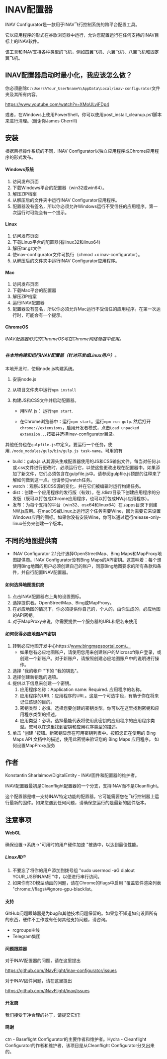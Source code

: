 # INAV配置器

INAV Configurator是一款用于INAV飞行控制系统的跨平台配置工具。

它以应用程序的形式在谷歌浏览器中运行，允许您配置运行在任何支持的INAV目标上的INAV软件。

该工具和INAV支持各种类型的飞机，例如四翼飞机、六翼飞机、八翼飞机和固定翼飞机。

## INAV配置器启动时最小化，我应该怎么做？

你必须删除`C:\Users%Your_UserNname%\AppData\Local/inav-configurator`文件夹及其所有内容。

https://www.youtube.com/watch?v=XMoULyiFDp4

或者，在Windows上使用PowerShell，你可以使用post_install_cleanup.ps1脚本来进行清理。(谢谢你James Cherrill)

## 安装

根据目标操作系统的不同，INAV Configurator以独立应用程序或Chrome应用程序的形式发布。

#### Windows系统

1. 访问发布页面
2. 下载Windows平台的配置器（win32或win64）。
3. 解压ZIP档案
4. 从解压后的文件夹中运行INAV Configurator应用程序。
5. 配置器没有签名，所以你必须允许Windows运行不受信任的应用程序。第一次运行时可能会有一个提示。

#### Linux

1. 访问发布页面
2. 下载Linux平台的配置器(有linux32和linux64)
3. 解压tar.gz文件
4. 使inav-configurator文件可执行（chmod +x inav-configurator）。
5. 从解压后的文件夹中运行INAV Configurator应用程序。

#### Mac

1. 访问发布页面
2. 下载Mac平台的配置器
3. 解压ZIP档案
4. 运行INAV配置器
5. 配置器没有签名，所以你必须允许Mac运行不受信任的应用程序。在第一次运行时，可能会有一个提示。

#### ChromeOS

###### INAV配置器形式的ChromeOS可在Chrome网络商店中使用。

##### 在本地构建和运行INAV配置器（针对开发或Linux用户）。

本地开发时，使用node.js构建系统。

1. 安装node.js

2. 从项目文件夹中运行`npm install`

3. 构建JS和CSS文件并启动配置器。

   - 用NW. js： 运行`npm start`.

   - 在Chrome浏览器中：运行`npm start`。运行`npm run gulp`. 然后打开`chrome://extensions`，启用开发者模式，点击`Load unpacked extension...`按钮并选择inav-configurator目录。


其他任务也在`gulpfile.js`中定义。要运行一个任务，使用`./node_modules/gulp/bin/gulp.js task-name`。可用的有

- build：gulp.js 从其源头生成配置器使用的JS和CSS输出文件。每当对任何.js或.css文件进行更改时，必须运行它，以使这些更改出现在配置器中。如果添加了新文件，它们必须包含在gulpfile.js中。请参阅gulpfile.js顶部的注释来了解如何做到这一点。也请参见watch任务。
- watch：观察JS和CSS源的变化，并在它们被编辑时运行构建任务。
- dist：创建一个应用程序的发行版（有效）。在./dist/目录下创建应用程序的分发版（既可以打包成Chrome应用程序，也可以打包成NW.js应用程序）。
- 发布：为每个支持的平台（win32、osx64和linux64）在./apps目录下创建NW.js应用。在macOS或Linux上运行这个任务需要Wine，因为需要它来设置Windows应用的图标。如果你没有安装Wine，你可以通过运行release-only-linux任务来创建一个版本。

## 不同的地图提供商

- INAV Configurator 2.1允许选择OpenStreetMap、Bing Maps和MapProxy地图提供商。INAV Configurator没有Bing Maps的API密钥。这意味着：每个想使用Bing地图的用户必须创建自己的账户，同意Bing地图要求的所有条款和条件，并自行配置INAV配置器。


#### 如何选择地图提供商

1. 点击INAV配置器右上角的设置图标。
2. 选择提供者。OpenStreetMap、Bing或MapProxy。
3. 在必应地图的情况下，你必须提供你自己的，个人的，由你生成的，必应地图的API密钥。
4. 对于MapProxy来说，你需要提供一个服务器的URL和层名来使用

#### 如何获得必应地图API密钥

1. 转到必应地图开发中心https://www.bingmapsportal.com/。
   - 如果您有必应地图账户，请使用您用来创建账户的Microsoft账户登录，或创建一个新账户。对于新账户，请按照创建必应地图账户中的说明进行操作。
2. 选择 "我的帐户 "下的 "我的钥匙"。
3. 选择创建新钥匙的选项。
4. 提供以下信息来创建一个密钥。
   1. 应用程序名称：Application name: Required. 应用程序的名称。
   2. 应用程序的URL：应用程序的URL。这是一个可选字段，有助于你在将来记住该键的目的。
   3. 密钥类型：必填。选择您要创建的密钥类型。你可以在这里找到密钥和应用程序类型的描述。
   4. 应用类型：必填。选择最能代表将使用此密钥的应用程序的应用程序类型。您可以在这里找到密钥和应用程序类型的描述。
5. 单击 "创建 "按钮。新密钥显示在可用密钥列表中。按照您正在使用的 Bing Maps API 文档中的描述，使用此密钥来验证您的 Bing Maps 应用程序。
   如何设置MapProxy服务

## 作者

Konstantin Sharlaimov/DigitalEntity - INAV固件和配置器的维护者。

INAV配置器最初是Cleanflight配置器的一个分支，支持INAV而不是Cleanflight。

这个配置器是唯一支持INAV特定功能的配置器。它可能需要您在飞行控制器上运行最新的固件。如果您遇到任何问题，请确保您运行的是最新的固件版本。

## 注意事项

#### WebGL

确保设置->系统->"可用时的用户硬件加速 "被选中，以达到最佳性能。

##### Linux用户

1. 不要忘了将你的用户添加到拨号组 "sudo usermod -aG dialout YOUR_USERNAME "中，以便进行串行访问。
2. 如果你有3D模型动画的问题，请在Chrome的flags中启用 "覆盖软件渲染列表 "chrome://flags/#ignore-gpu-blacklist。

#### 支持

GitHub问题跟踪器是为bug和其他技术问题保留的。如果您不知道如何设置所有的东西，硬件不工作或有任何其他支持问题，请咨询。

- rcgroups主线
- Telegram集团

#### 问题跟踪器

对于INAV配置器的问题，请在这里提出

https://github.com/iNavFlight/inav-configurator/issues

对于INAV固件问题，请在这里提出

https://github.com/iNavFlight/inav/issues

#### 开发商

我们接受干净合理的补丁，请提交它们!

#### 鸣谢

ctn - Baseflight Configurator的主要作者和维护者。Hydra - Cleanflight Configurator的作者和维护者，该项目是从Cleanflight Configurator分叉出来的。